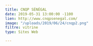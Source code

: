 ```yaml
---
title: CNQP SÉNÉGAL
date: 2019-05-31 13:00:00 -1100
lien: http://www.cnqpsenegal.com/
image: "/uploads/2019/06/24/cnqp2.png"
filtre: vitrine
type: Sites Web

---
```

